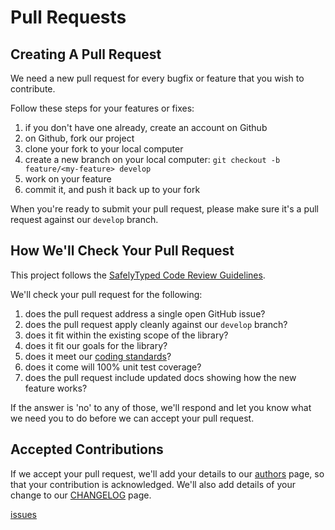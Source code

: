 # Pull Requests

## Creating A Pull Request

We need a new pull request for every bugfix or feature that you wish to contribute.

Follow these steps for your features or fixes:

1. if you don't have one already, create an account on Github
2. on Github, fork our project
3. clone your fork to your local computer
4. create a new branch on your local computer: `git checkout -b feature/<my-feature> develop`
5. work on your feature
6. commit it, and push it back up to your fork

When you're ready to submit your pull request, please make sure it's a pull request against our `develop` branch.

## How We'll Check Your Pull Request

This project follows the [SafelyTyped Code Review Guidelines][code-review-guidelines].

We'll check your pull request for the following:

1. does the pull request address a single open GitHub issue?
2. does the pull request apply cleanly against our `develop` branch?
3. does it fit within the existing scope of the library?
4. does it fit our goals for the library?
5. does it meet our [coding standards][coding-standards]?
6. does it come will 100% unit test coverage?
7. does the pull request include updated docs showing how the new feature works?

If the answer is 'no' to any of those, we'll respond and let you know what we need you to do before we can accept your pull request.

## Accepted Contributions

If we accept your pull request, we'll add your details to our [authors](AUTHORS.md) page, so that your contribution is acknowledged. We'll also add details of your change to our [CHANGELOG](CHANGELOG.md) page.

[code-review-guidelines]: https://github.com/SafelyTyped/ts-coding-standards/blob/master/CODE-REVIEW-GUIDELINES.md
[coding-standards]: https://github.com/SafelyTyped/ts-coding-standards
[issues](https://github.com/ganbarodigital/ts-api-documenter-docusaurus/issues)
